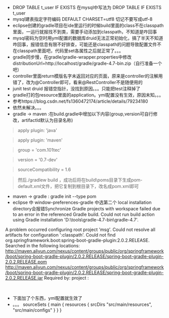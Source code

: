 * DROP TABLE t_user IF EXISTS 在mysql中写法为  DROP TABLE IF EXISTS t_user
* mysql建表指定字符编码 DEFAULT CHARSET=utf8 切记不要写成utf-8
* eclipse创建的gradle项目在ide里运行的时候build里面的class不在classpath里面，一运行就报找不到类，需要手动添加到classpath，不知道是咋回事
* mysql密码为空时用yml配置的数据库druid无法正常初始化，搞了半天不知道咋回事，报错信息有限不好排查，可能还是classpath的问题导致配置文件不在classpath里面吧，代码里set各属性之后就正常了。。。
* gradle同步慢，在gradle/gradle-wrapper.properties中修改distributionUrl=http\://localhost/gradle/gradle-4.7-bin.zip（自行准备一个吧）
* controller里面return模版名字未返回对应的页面，原来是controller的注解用错了，改为@Controller即可，看来@RestController不是随便用的
* junit test druid 报错空指针，没找到原因。。。只能把test注释掉了
* gradle打的包resource里面的application。yml配置没有生效，原因未知。。。
* 参考https://blog.csdn.net/fs1360472174/article/details/79234180
* 依然未解决。。。
* gradle -> maven :在build.gradle中增加以下内容(group,version可自行修改，artifactId默认为目录名称)
> apply plugin: 'java'

> apply plugin: 'maven'

> group = 'com.101tec'

> version = '0.7-dev'

> sourceCompatibility = 1.6

> 然后./gradlew build ，成功后将在build\poms目录下生成pom-default.xml文件，把它复制到根目录下，改名成pom.xml即可
* maven -> gradle : gradle init --type pom
* eclipse 中 window-preferences-gradle 中选第二个 local installation directory会报错Synchronize Gradle projects with workspace failed due to an error in the referenced Gradle build.
Could not run build action using Gradle installation 'D:\tools\gradle-4.7-bin\gradle-4.7'.

A problem occurred configuring root project 'msg'.
Could not resolve all artifacts for configuration ':classpath'.
Could not find org.springframework.boot:spring-boot-gradle-plugin:2.0.2.RELEASE.
Searched in the following locations:
    http://maven.aliyun.com/nexus/content/groups/public/org/springframework/boot/spring-boot-gradle-plugin/2.0.2.RELEASE/spring-boot-gradle-plugin-2.0.2.RELEASE.pom
    http://maven.aliyun.com/nexus/content/groups/public/org/springframework/boot/spring-boot-gradle-plugin/2.0.2.RELEASE/spring-boot-gradle-plugin-2.0.2.RELEASE.jar
Required by:
    project :
    
    
    
* 下面加了个东西，yml配置就生效了
* 。。。
sourceSets {
    main {
        resources {
            srcDirs "src/main/resources", "src/main/configs"
        }
    }
}

